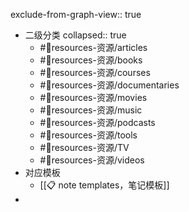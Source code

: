 exclude-from-graph-view:: true

- 二级分类
  collapsed:: true
	- #💎resources-资源/articles
	- #💎resources-资源/books
	- #💎resources-资源/courses
	- #💎resources-资源/documentaries
	- #💎resources-资源/movies
	- #💎resources-资源/music
	- #💎resources-资源/podcasts
	- #💎resources-资源/tools
	- #💎resources-资源/TV
	- #💎resources-资源/videos
- 对应模板
	- [[📋 note templates，笔记模板]]
-